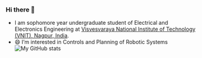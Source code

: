 ### Hi there 👋



- I am sophomore year undergraduate student of Electrical and Electronics Engineering at [Visvesvaraya National Institute of Technology (VNIT), Nagpur, India](http://vnit.ac.in/).
- 😄 I’m interested in Controls and Planning of Robotic Systems
![My GitHub stats](https://github-readme-stats.vercel.app/api?username=Ayush1285)
